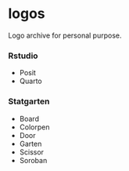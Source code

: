 # logos

Logo archive for personal purpose.

### Rstudio
- Posit
- Quarto

### Statgarten
- Board
- Colorpen
- Door
- Garten
- Scissor
- Soroban
